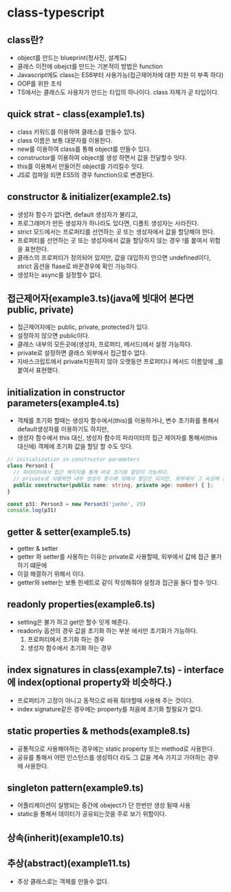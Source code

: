 # class-typescript

## class란?
- object를 만드는 blueprint(청사진, 설계도)
- 클래스 이전에 obejct를 만드는 기본적이 방법은 function
- Javascript에도 class는 ES6부터 사용가능(접근제어자에 대한 지원 이 부족 하다)
- OOP를 위한 초석
- TS에서는 클래스도 사용자가 만드는 타입의 하나이다. class 자체가 곧 타입이다.

## quick strat - class(example1.ts)
- class 키워드를 이용하여 클래스를 만들수 있다.
- class 이름은 보통 대문자를 이용한다.
- new를 이용하여 class를 통해 object를 만들수 있다.
- constructor를 이용하여 object를 생성 하면서 값을 전달할수 잇다.
- this를 이용해서 만들어진 object를 가리킬수 잇다.
- JS로 컴파일 되면 ES5의 경우 function으로 변경된다.

## constructor & initializer(example2.ts)
- 생성자 함수가 없다면, default 생성자가 불리고,
- 프로그래머가 만든 생성자가 하나라도 있다면, 디폴트 생성자는 사라진다.
- strict 모드에서는 프로퍼티를 선언하는 곳 또는 생성자에서 값을 할당해야 한다.
- 프로퍼티를 선언하는 곳 또는 생성자에서 값을 할당하지 않는 경우 !를 붙여서 위험을 표현한다.
- 클래스의 프로퍼티가 정의되어 있지만, 값을 대입하지 안으면 undefined이다, strict 옵션을 flase로 바꾼경우에 확인 가능하다.
- 생성자는 async를 설정할수 없다.

## 접근제어자(example3.ts)(java에 빗대어 본다면 public, private)
- 접근제어자에는 public, private, protected가 있다.
- 설정하지 않으면 public이다.
- 클래스 내부의 모든곳에(생성자, 프로퍼티, 메서드)에서 설정 가능하다.
- private로 설정하면 클래스 외부에서 접근할수 없다.
- 자바스크립트에서 private지원하지 않아 오랫동안 프로퍼티나 메서드 이름앞에 _를 붙여서 표현했다.

## initialization in constructor parameters(example4.ts)
- 객체를 초기화 할때는 생성자 함수에서(this)를 이용하거나, 변수 초기화를 통해서 default생성자를 이용하기도 하지만,
- 생성자 함수에서 this 대신, 생성자 함수의 파라미터의 접근 제어자를 통해서(this 대신에) 객체에 초기화 값을 할당 할 수도 잇다.
``` ts
// initialization in constructor parameters
class Person3 {
  // 파라미터에서 접근 제어자를 통해 바로 초기화 할당이 가능하다.
  // private로 사용하면 내부 생성자 함수에 의해서 할당은 되지만, 외부에서 그 속성에 접근해서 값을 바꿀순 없다.
  public constructor(public name: string, private age: number) { };
}

const p31: Person3 = new Person3('junho', 29)
console.log(p31)
```

## getter & setter(example5.ts)
- getter & setter
-  getter 와 setter를 사용하는 이유는 private로 사용할때, 외부에서 값에 접근 불가하기 떄문에 
- 이걸 해결하기 위해서 이다.
- getter와 setter는 보통 한세트로 같이 작성해줘야 설정과 접근을 둘다 할수 잇다.

## readonly properties(example6.ts)
- setting은 불가 하고 get만 할수 잇게 해준다.
- readonly 옵션의 경우 값을 초기화 하는 부분 에서만 초기화가 가능하다.
  1. 프로퍼티에서 초기화 하는 경우
  1. 생성자 함수에서 초기화 하는 경우 

## index signatures in class(example7.ts) - interface에 index(optional property와 비슷하다.)
- 프로퍼티가 고정이 아니고 동적으로 바꿔 줘야할때 사용해 주는 것이다.
- index signature같은 경우에는 property를 처음에 초기화 할필요가 없다.

## static properties & methods(example8.ts)
- 공통적으로 사용해야하는 경우에는 static property 또는 method로 사용한다.
- 공유를 통해서 어떤 인스턴스를 생성하더 라도 그 값을 계속 가지고 가야하는 경우에 사용한다.

## singleton pattern(example9.ts)
- 어플리케이션이 실행되는 중간에 obeject가 단 한번만 생성 될때 사용
- static을 통해서 데이터가 공유되는것을 주로 보기 위함이다.

## 상속(inherit)(example10.ts)

## 추상(abstract)(example11.ts)
- 추상 클래스로는 객체를 만들수 없다.